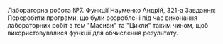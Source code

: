 Лабораторна робота №7. Функції
Науменко Андрій, 321-а
Завдання:
Переробити програми, що були розроблені під час виконання лабораторних робіт з тем
"Масиви" та "Цикли" таким чином, щоб використовувалися функції для обчислення результату.